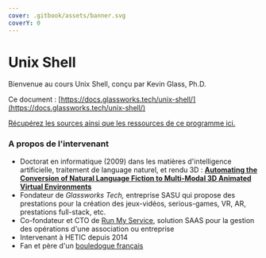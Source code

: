 ```yaml
---
cover: .gitbook/assets/banner.svg
coverY: 0
---
```


# Unix Shell

Bienvenue au cours Unix Shell, conçu par Kevin Glass, Ph.D.

Ce document : [https://docs.glassworks.tech/unix-shell/](https://docs.glassworks.tech/unix-shell/)

[Récupérez les sources ainsi que les ressources de ce programme ici.](https://dev.glassworks.tech:18081/courses/unix-shell/unix-shell-supports)

### A propos de l'intervenant

* Doctorat en informatique (2009) dans les matières d'intelligence artificielle, traitement de language naturel, et rendu 3D : [**Automating the Conversion of Natural Language Fiction to Multi-Modal 3D Animated Virtual Environments**](http://nguni.fr/doctoral-research/)
* Fondateur de _Glassworks Tech,_ entreprise SASU qui propose des prestations pour la création des jeux-vidéos, serious-games, VR, AR, prestations full-stack, etc.
* Co-fondateur et CTO de [Run My Service](https://runmyservice.com), solution SAAS pour la gestion des opérations d'une association ou entreprise
* Intervenant à HETIC depuis 2014
* Fan et père d'un [bouledogue français](https://www.google.com/search?rls=en\&sxsrf=ALiCzsaSCwGqeEX-OnIrh52KB3bzBZ3MrA:1672672228045\&source=univ\&tbm=isch\&q=bouledogue+fran%C3%A7ais\&client=safari\&fir=OYAEKauUA3eUSM%252CT7E5-FjhDTkikM%252C\_%253BKEKl7imwNdWQyM%252CN0mBIKBcwzXUAM%252C\_%253BZDXR2xFVKTKMiM%252Cc\_j\_GFus4ro09M%252C\_%253Bw5lB8jfs0sxmSM%252CkCN-JIgfiGPveM%252C\_%253B88blVHD3f-UYgM%252CLUkqIqDUMGWW2M%252C\_%253BdTgKAKOlzJgRBM%252CwbeOEKQa0hs4pM%252C\_\&usg=AI4\_-kSrQFOoIHHxJ8gz7\_N9dfG05LQmUg\&sa=X\&ved=2ahUKEwjZrenPlan8AhVnWaQEHVsxBxsQiR56BAh9EAI\&biw=1792\&bih=897\&dpr=2)
